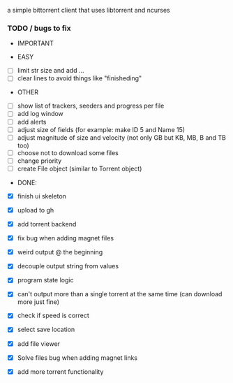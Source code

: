 a simple bittorrent client that uses libtorrent and ncurses


### TODO / bugs to fix
* IMPORTANT

* EASY
- [ ] limit str size and add ...
- [ ] clear lines to avoid things like "finisheding"

* OTHER
- [ ] show list of trackers, seeders and progress per file
- [ ] add log window
- [ ] add alerts
- [ ] adjust size of fields (for example: make ID 5 and Name 15)
- [ ] adjust magnitude of size and velocity (not only GB but KB, MB, B and TB too)
- [ ] choose not to download some files
- [ ] change priority
- [ ] create File object (similar to Torrent object)
  
* DONE:
- [x] finish ui skeleton
- [x] upload to gh
- [x] add torrent backend
- [x] fix bug when adding magnet files
- [x] weird output @ the beginning
- [x] decouple output string from values
- [x] program state logic
- [x] can't output more than a single torrent at the same time  (can download more just fine)
- [x] check if speed is correct
- [x] select save location
- [x] add file viewer
- [x] Solve files bug when adding magnet links
- [x] add more torrent functionality

